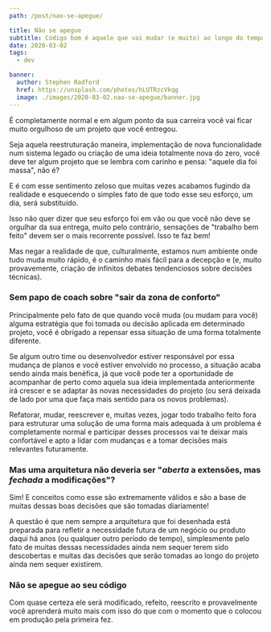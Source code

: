 ```yaml
---
path: /post/nao-se-apegue/

title: Não se apegue
subtitle: Código bom é aquele que vai mudar (e muito) ao longo do tempo
date: 2020-03-02
tags:
  - dev

banner:
  author: Stephen Radford
  href: https://unsplash.com/photos/hLUTRzcVkqg
  image: ./images/2020-03-02.nao-se-apegue/banner.jpg
---
```


É completamente normal e em algum ponto da sua carreira você vai ficar muito orgulhoso de um projeto que você entregou.

Seja aquela reestruturação maneira, implementação de nova funcionalidade num sistema legado ou criação de uma ideia totalmente nova do zero, você deve ter algum projeto que se lembra com carinho e pensa: "aquele dia foi massa", não é?

E é com esse sentimento zeloso que muitas vezes acabamos fugindo da realidade e esquecendo o simples fato de que todo esse seu esforço, um dia, será substituído.

Isso não quer dizer que seu esforço foi em vão ou que você não deve se orgulhar da sua entrega, muito pelo contrário, sensações de "trabalho bem feito" devem ser o mais recorrente possível. Isso te faz bem!

Mas negar a realidade de que, culturalmente, estamos num ambiente onde tudo muda muito rápido, é o caminho mais fácil para a decepção e (e, muito provavemente, criação de infinitos debates tendenciosos sobre decisões técnicas).

### Sem papo de coach sobre "sair da zona de conforto"
Principalmente pelo fato de que quando você muda (ou mudam para você) alguma estratégia que foi tomada ou decisão aplicada em determinado projeto, você é obrigado a repensar essa situação de uma forma totalmente diferente.

Se algum outro time ou desenvolvedor estiver responsável por essa mudança de planos e você estiver envolvido no processo, a situação acaba sendo ainda mais benéfica, já que você pode ter a oportunidade de acompanhar de perto como aquela sua ideia implementada anteriormente irá crescer e se adaptar às novas necessidades do projeto (ou será deixada de lado por uma que faça mais sentido para os novos problemas).

Refatorar, mudar, reescrever e, muitas vezes, jogar todo trabalho feito fora para estruturar uma solução de uma forma mais adequada à um problema é completamente normal e participar desses processos vai te deixar mais confortável e apto a lidar com mudanças e a tomar decisões mais relevantes futuramente.

### Mas uma arquitetura não deveria ser "*aberta* a extensões, mas *fechada* a modificações"?
Sim! E conceitos como esse são extremamente válidos e são a base de muitas dessas boas decisões que são tomadas diariamente!

A questão é que nem sempre a arquitetura que foi desenhada está preparada para refletir a necessidade futura de um negócio ou produto daqui há anos (ou qualquer outro período de tempo), simplesmente pelo fato de muitas dessas necessidades ainda nem sequer terem sido descobertas e muitas das decisões que serão tomadas ao longo do projeto ainda nem sequer existirem.

### Não se apegue ao seu código
Com quase certeza ele será modificado, refeito, reescrito e provavelmente você aprenderá muito mais com isso do que com o momento que o colocou em produção pela primeira fez.
